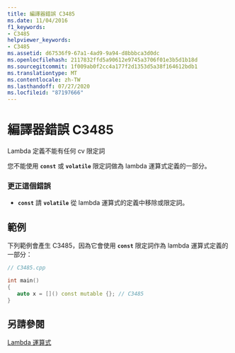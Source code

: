 ```yaml
---
title: 編譯器錯誤 C3485
ms.date: 11/04/2016
f1_keywords:
- C3485
helpviewer_keywords:
- C3485
ms.assetid: d67536f9-67a1-4ad9-9a94-d8bbbca3d0dc
ms.openlocfilehash: 2117832ffd5a90612e9745a3706f01e3b5d1b18d
ms.sourcegitcommit: 1f009ab0f2cc4a177f2d1353d5a38f164612bdb1
ms.translationtype: MT
ms.contentlocale: zh-TW
ms.lasthandoff: 07/27/2020
ms.locfileid: "87197666"
---
```

# <a name="compiler-error-c3485"></a>編譯器錯誤 C3485

Lambda 定義不能有任何 cv 限定詞

您不能使用 **`const`** 或 **`volatile`** 限定詞做為 lambda 運算式定義的一部分。

### <a name="to-correct-this-error"></a>更正這個錯誤

- **`const`** 請 **`volatile`** 從 lambda 運算式的定義中移除或限定詞。

## <a name="example"></a>範例

下列範例會產生 C3485，因為它會使用 **`const`** 限定詞作為 lambda 運算式定義的一部分：

```cpp
// C3485.cpp

int main()
{
   auto x = []() const mutable {}; // C3485
}
```

## <a name="see-also"></a>另請參閱

[Lambda 運算式](../../cpp/lambda-expressions-in-cpp.md)
